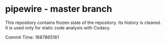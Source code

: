 # pipewire - master branch

This repository contains frozen state of the repository.
Its history is cleared. It is used only for static code
analysis with Codacy.

Commit Time: 1687865161
